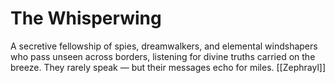 # The Whisperwing


A secretive fellowship of spies, dreamwalkers, and elemental windshapers who pass unseen across borders, listening for divine truths carried on the breeze. They rarely speak — but their messages echo for miles.
[[Zephrayl]]
